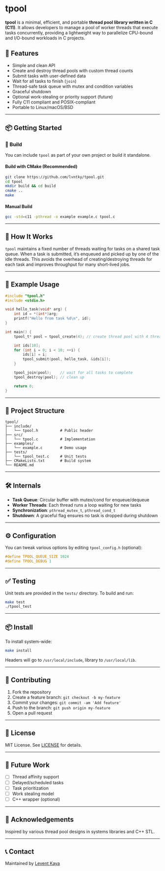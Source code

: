 # tpool

**tpool** is a minimal, efficient, and portable **thread pool library written in C (C11)**. It allows developers to manage a pool of worker threads that execute tasks concurrently, providing a lightweight way to parallelize CPU-bound and I/O-bound workloads in C projects.

## 🚀 Features

- Simple and clean API
- Create and destroy thread pools with custom thread counts
- Submit tasks with user-defined data
- Wait for all tasks to finish (`join`)
- Thread-safe task queue with mutex and condition variables
- Graceful shutdown
- Optional work-stealing or priority support (future)
- Fully C11 compliant and POSIX-compliant
- Portable to Linux/macOS/BSD

---

## 📦 Getting Started

### 🔧 Build

You can include `tpool` as part of your own project or build it standalone.

#### Build with CMake (Recommended)

```bash
git clone https://github.com/lvntky/tpool.git
cd tpool
mkdir build && cd build
cmake ..
make
```

#### Manual Build

```bash
gcc -std=c11 -pthread -o example example.c tpool.c
```

---

## 🧠 How It Works

`tpool` maintains a fixed number of threads waiting for tasks on a shared task queue. When a task is submitted, it’s enqueued and picked up by one of the idle threads. This avoids the overhead of creating/destroying threads for each task and improves throughput for many short-lived jobs.

---

## 🧪 Example Usage

```c
#include "tpool.h"
#include <stdio.h>

void hello_task(void* arg) {
    int id = *(int*)arg;
    printf("Hello from task %d\n", id);
}

int main() {
    tpool_t* pool = tpool_create(4); // create thread pool with 4 threads

    int ids[10];
    for (int i = 0; i < 10; ++i) {
        ids[i] = i;
        tpool_submit(pool, hello_task, &ids[i]);
    }

    tpool_join(pool);    // wait for all tasks to complete
    tpool_destroy(pool); // clean up

    return 0;
}
```

---

## 📁 Project Structure

```
tpool/
├── include/
│   └── tpool.h          # Public header
├── src/
│   └── tpool.c          # Implementation
├── examples/
│   └── example.c        # Demo usage
├── tests/
│   └── tpool_test.c     # Unit tests
├── CMakeLists.txt       # Build system
└── README.md
```

---

## 🛠 Internals

- **Task Queue**: Circular buffer with mutex/cond for enqueue/dequeue  
- **Worker Threads**: Each thread runs a loop waiting for new tasks  
- **Synchronization**: `pthread_mutex_t`, `pthread_cond_t`  
- **Shutdown**: A graceful flag ensures no task is dropped during shutdown

---

## ⚙️ Configuration

You can tweak various options by editing `tpool_config.h` (optional):

```c
#define TPOOL_QUEUE_SIZE 1024
#define TPOOL_DEBUG 1
```

---

## ✅ Testing

Unit tests are provided in the `tests/` directory. To build and run:

```bash
make test
./tpool_test
```

---

## 📦 Install

To install system-wide:

```bash
make install
```

Headers will go to `/usr/local/include`, library to `/usr/local/lib`.

---

## 🤝 Contributing

1. Fork the repository  
2. Create a feature branch: `git checkout -b my-feature`  
3. Commit your changes: `git commit -am 'Add feature'`  
4. Push to the branch: `git push origin my-feature`  
5. Open a pull request

---

## 📄 License

MIT License. See [LICENSE](LICENSE) for details.

---

## 🧩 Future Work

- [ ] Thread affinity support  
- [ ] Delayed/scheduled tasks  
- [ ] Task prioritization  
- [ ] Work stealing model  
- [ ] C++ wrapper (optional)

---

## 💬 Acknowledgements

Inspired by various thread pool designs in systems libraries and C++ STL.

---

## 📞 Contact

Maintained by [Levent Kaya](https://github.com/lvntky)
